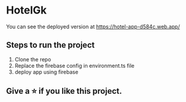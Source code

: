 # HotelGk

You can see the deployed version at https://hotel-app-d584c.web.app/

## Steps to run the project

1. Clone the repo
2. Replace the firebase config in environment.ts file
3. deploy app using firebase

## Give a ⭐ if you like this project.

